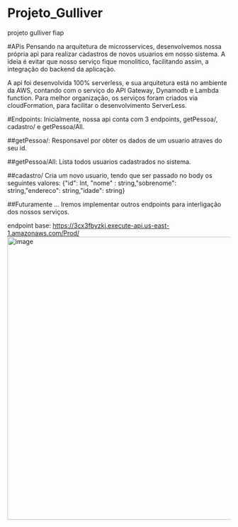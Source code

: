 # Projeto_Gulliver
projeto gulliver fiap

#APis
Pensando na arquitetura de microsservices, desenvolvemos nossa própria api para realizar cadastros de novos usuarios em nosso sistema.
A ideia é evitar que nosso serviço fique monolitico, facilitando assim, a integração do backend da aplicação.

A api foi desenvolvida 100% serverless, e sua arquitetura está no ambiente da AWS, contando com o serviço do API Gateway, Dynamodb e Lambda function. Para melhor organização, os serviços foram criados via cloudFormation, para facilitar o desenvolvimento ServerLess.

#Endpoints:
Inicialmente, nossa api conta com 3 endpoints, getPessoa/, cadastro/ e getPessoa/All.

##getPessoa/:
Responsavel por obter os dados de um usuario atraves do seu id.

##getPessoa/All:
Lista todos usuarios cadastrados no sistema.

##cadastro/
Cria um novo usuario, tendo que ser passado no body os seguintes valores:
{"id": Int, "nome" : string,"sobrenome": string,"endereco": string,"idade": string}

##Futuramente ...
Iremos implementar outros endpoints para interligação dos nossos serviços.

endpoint base: https://3cx3fbyzkj.execute-api.us-east-1.amazonaws.com/Prod/
<img width="638" alt="image" src="https://user-images.githubusercontent.com/73648247/188493407-ebec1d4c-da15-437c-bbb5-02499b06f37a.png">
